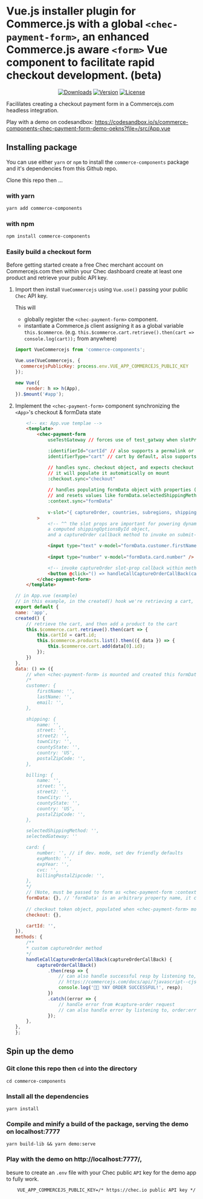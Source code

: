 # Vue.js installer plugin for Commerce.js with a global `<chec-payment-form>`, an enhanced Commerce.js aware `<form>` Vue component to facilitate rapid checkout development. (beta)

<p align="center">
  <a href="https://npmcharts.com/compare/commerce-components?minimal=true"><img src="https://img.shields.io/npm/dm/commerce-components.svg?sanitize=true" alt="Downloads"></a>
  <a href="https://www.npmjs.com/package/commerce-components"><img src="https://img.shields.io/npm/v/commerce-components.svg?sanitize=true" alt="Version"></a>
  <a href="https://www.npmjs.com/package/commerce-components"><img src="https://img.shields.io/npm/l/commerce-components.svg?sanitize=true" alt="License"></a>
  <br>
</p>

Facililates creating a checkout payment form in a Commercejs.com headless integration.

Play with a demo on codesandbox:
https://codesandbox.io/s/commerce-components-chec-payment-form-demo-oekns?file=/src/App.vue

## Installing package

You can use either `yarn` or `npm` to install the `commerce-components` package and it's dependencies from this Github repo.

Clone this repo then ...

### with yarn
```sh
yarn add commerce-components
```

### with npm
```sh
npm install commerce-components
```

### Easily build a checkout form 

Before getting started create a free Chec merchant account on Commercejs.com then within your Chec dashboard create at least one product and retrieve your public API key.

1. Import then install `VueCommercejs` using `Vue.use()` passing your public `Chec` API key.

    This will 
    - globally register the `<chec-payment-form>` component.
    - instantiate a Commerce.js client assigning it as a global variable `this.$commerce`. (e.g. `this.$commerce.cart.retrieve().then(cart => console.log(cart));` from anywhere)
    ```js
    import VueCommercejs from 'commerce-components';

    Vue.use(VueCommercejs, { 
      commercejsPublicKey: process.env.VUE_APP_COMMERCEJS_PUBLIC_KEY 
    });

    new Vue({
        render: h => h(App),
    }).$mount('#app');
    ```
2. Implement the `<chec-payment-form>` component synchronizing the `<App>`'s checkout & formData state
    ```html
        <!-- ex: App.vue templae -->
        <template>
            <chec-payment-form
                useTestGateway // forces use of test_gatway when slotProp.captureOrder is called

                :identifierId="cartId" // also supports a permalink or id—if the prop identifierType is set to 'product_id'
                identifierType="cart" // cart by default, also supports permalink and product_id 

                // handles sync. checkout object, and expects checkout value to empty object {}, 
                // it will populate it automatically on mount
                :checkout.sync="checkout"
        
                // handles populating formData object with properties (customer, card, shipping) for form input(s) to bind to with v-model
                // and resets values like formData.selectedShippingMethod on checkout token object change
                :context.sync="formData"
                
                v-slot="{ captureOrder, countries, subregions, shippingOptions, shippingOptionsById }"
            >
                <!-- ^^ the slot props are important for powering dynamic parts of the form, it provides the countries, subregions, and shippingOptions list,
                a computed shippingOptionsById object, 
                and a captureOrder callback method to invoke on submit-->

                <input type="text" v-model="formData.customer.firstName" />
                
                <input type="number" v-model="formData.card.number" />

                <!-- invoke captureOrder slot-prop callback within method to handle promise, resolving with response from capture-order request -->
                <button @click="() => handleCallCaptureOrderCallBack(captureOrder)">
            </chec-payment-form> 
        </template>
    ```
    ```js
    // in App.vue (example)
    // in this example, in the created() hook we're retrieving a cart, setting the cart.id in the state, and adding a product to the cart
    export default {
    name: 'app',
    created() {
        // retrieve the cart, and then add a product to the cart
        this.$commerce.cart.retrieve().then(cart => {
            this.cartId = cart.id;
            this.$commerce.products.list().then(({ data }) => {
                this.$commerce.cart.add(data[0].id);
            });
        })
    },
    data: () => ({
        // when <chec-payment-form> is mounted and created this formData will be transformed into the proper formData schema with properties 
        /* 
        customer: {
            firstName: '',
            lastName: '',
            email: '',
        },

        shipping: {
            name: '',
            street: '',
            street2: '',
            townCity: '',
            countyState: '',
            country: 'US',
            postalZipCode: '',
        },

        billing: {
            name: '',
            street: '',
            street2: '',
            townCity: '',
            countyState: '',
            country: 'US',
            postalZipCode: '',
        },

        selectedShippingMethod: '',
        selectedGateway: ''

        card: {
            number: '', // if dev. mode, set dev friendly defaults
            expMonth: '',
            expYear: '',
            cvc: '',
            billingPostalZipcode: '',
        },
        */
        // (Note, must be passed to form as <chec-payment-form :context.sync="formData"/>)
        formData: {}, // 'formData' is an arbitrary property name, it can be any name so long it gets passed as the context.sync prop to <chec-payment-form> for it to be set-up if using slot.captureOrder
        
        // checkout token object, populated when <chec-payment-form> mounts and generates token, will be updated, and continuesly sync. with chec-payment-form (Note, must be passed to form as <chec-payment-form :checkout.sync="checkoutTokenObject"/>)
        checkout: {},

        cartId: '',
    }),
    methods: {
        /**
        * custom captureOrder method
        */
        handleCallCaptureOrderCallBack(captureOrderCallBack) {
            captureOrderCallBack()
                .then(resp => {
                    // can also handle successful resp by listening to, order:success, event on <chec-payment-form>
                    // https://commercejs.com/docs/api/?javascript--cjs#capture-order
                    console.log('💸💸 YAY ORDER SUCCESSFUL!', resp);
                })
                .catch((error => {
                    // handle error from #capture-order request
                    // can also handle error by listening to, order:error, event on <chec-payment-form>
                });
        },
    },
    };
    ```
## Spin up the demo

### Git clone this repo then `cd` into the directory 
```
cd commerce-components
```

### Install all the dependencies
```
yarn install
```

### Compile and minify a build of the package, serving the demo on localhost:7777
```
yarn build-lib && yarn demo:serve
```

### Play with the demo on http://localhost:7777/,
besure to create an `.env` file with your Chec public `API` key for the demo app to fully work.
```
    VUE_APP_COMMERCEJS_PUBLIC_KEY=/* https://chec.io public API key */
```

